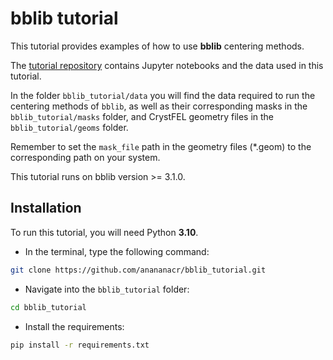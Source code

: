 
# bblib tutorial

This tutorial provides examples of how to use **bblib** centering methods.

The [tutorial repository](https://github.com/anananacr/bblib_tutorial) contains Jupyter notebooks and the data used in this tutorial.

In the folder `bblib_tutorial/data` you will find the data required to run the centering methods of `bblib`, as well as their corresponding masks in the `bblib_tutorial/masks` folder, and CrystFEL geometry files in the `bblib_tutorial/geoms` folder.

Remember to set the `mask_file` path in the geometry files (*.geom) to the corresponding path on your system.

This tutorial runs on bblib version >= 3.1.0.

## Installation
To run this tutorial, you will need Python **3.10**.

* In the terminal, type the following command:
```bash
git clone https://github.com/anananacr/bblib_tutorial.git
```

* Navigate into the `bblib_tutorial` folder:

```bash
cd bblib_tutorial
```

* Install the requirements:

```bash
pip install -r requirements.txt
```
